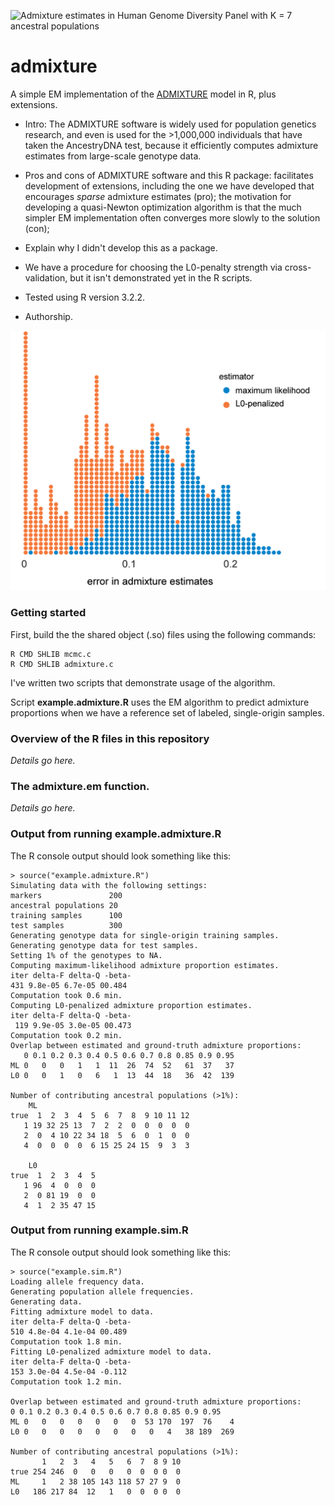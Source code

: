 ![Admixture estimates in Human Genome Diversity Panel with K = 7
  ancestral populations](hgdp.gif)

# admixture

A simple EM implementation of the
[ADMIXTURE](http://dx.doi.org/10.1101/gr.094052.109) model in
R, plus extensions.

- Intro: The ADMIXTURE software is widely used for population genetics
  research, and even is used for the >1,000,000 individuals that have
  taken the AncestryDNA test, because it efficiently computes
  admixture estimates from large-scale genotype data. 

- Pros and cons of ADMIXTURE software and this R package: facilitates
  development of extensions, including the one we have developed that
  encourages *sparse* admixture estimates (pro); the motivation for
  developing a quasi-Newton optimization algorithm is that the much
  simpler EM implementation often converges more slowly to the
  solution (con);

- Explain why I didn't develop this as a package.

- We have a procedure for choosing the L0-penalty strength via
cross-validation, but it isn't demonstrated yet in the R scripts.

- Tested using R version 3.2.2.

- Authorship.

![Admixture estimates in simulated genotype data](example-sim-error.gif)

### Getting started

First, build the the shared object (.so) files using the following
commands:

    R CMD SHLIB mcmc.c
    R CMD SHLIB admixture.c

I've written two scripts that demonstrate usage of the algorithm.

Script **example.admixture.R** uses the EM algorithm to predict
admixture proportions when we have a reference set of labeled,
single-origin samples.
	
### Overview of the R files in this repository

*Details go here.*

### The admixture.em function.

*Details go here.*

### Output from running example.admixture.R

The R console output should look something like this:

    > source("example.admixture.R")
    Simulating data with the following settings:
    markers               200
    ancestral populations 20
    training samples      100
	test samples          300
	Generating genotype data for single-origin training samples.
	Generating genotype data for test samples.
	Setting 1% of the genotypes to NA.
	Computing maximum-likelihood admixture proportion estimates.
	iter delta-F delta-Q -beta-
	431 9.8e-05 6.7e-05 00.484
	Computation took 0.6 min.
	Computing L0-penalized admixture proportion estimates.
	iter delta-F delta-Q -beta-
	 119 9.9e-05 3.0e-05 00.473
	Computation took 0.2 min.
	Overlap between estimated and ground-truth admixture proportions:
	   0 0.1 0.2 0.3 0.4 0.5 0.6 0.7 0.8 0.85 0.9 0.95
	ML 0   0   0   1   1  11  26  74  52   61  37   37
	L0 0   0   1   0   6   1  13  44  18   36  42  139

	Number of contributing ancestral populations (>1%):
	    ML
	true  1  2  3  4  5  6  7  8  9 10 11 12
	   1 19 32 25 13  7  2  2  0  0  0  0  0
	   2  0  4 10 22 34 18  5  6  0  1  0  0
	   4  0  0  0  0  6 15 25 24 15  9  3  3
	   
	    L0
	true  1  2  3  4  5
	   1 96  4  0  0  0
	   2  0 81 19  0  0
	   4  1  2 35 47 15

### Output from running example.sim.R

The R console output should look something like this:

    > source("example.sim.R")
    Loading allele frequency data.
    Generating population allele frequencies.
    Generating data.
    Fitting admixture model to data.
    iter delta-F delta-Q -beta-
    510 4.8e-04 4.1e-04 00.489
    Computation took 1.8 min.
    Fitting L0-penalized admixture model to data.
    iter delta-F delta-Q -beta-
    153 3.0e-04 4.5e-04 -0.112
    Computation took 1.2 min.

    Overlap between estimated and ground-truth admixture proportions:
    0 0.1 0.2 0.3 0.4 0.5 0.6 0.7 0.8 0.85 0.9 0.95
	ML 0   0   0   0   0   0   0  53 170  197  76    4
	L0 0   0   0   0   0   0   0   0   4   38 189  269

	Number of contributing ancestral populations (>1%):
	       1   2  3   4   5   6  7  8 9 10
	true 254 246  0   0   0   0  0  0 0  0
	ML     1   2 38 105 143 118 57 27 9  0
	L0   186 217 84  12   1   0  0  0 0  0
			
